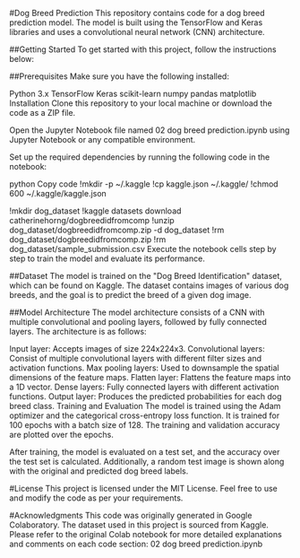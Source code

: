 #Dog Breed Prediction
This repository contains code for a dog breed prediction model. The model is built using the TensorFlow and Keras libraries and uses a convolutional neural network (CNN) architecture.

##Getting Started
To get started with this project, follow the instructions below:

##Prerequisites
Make sure you have the following installed:

Python 3.x
TensorFlow
Keras
scikit-learn
numpy
pandas
matplotlib
Installation
Clone this repository to your local machine or download the code as a ZIP file.

Open the Jupyter Notebook file named 02 dog breed prediction.ipynb using Jupyter Notebook or any compatible environment.

Set up the required dependencies by running the following code in the notebook:

python
Copy code
!mkdir -p ~/.kaggle
!cp kaggle.json ~/.kaggle/
!chmod 600 ~/.kaggle/kaggle.json

!mkdir dog_dataset
!kaggle datasets download catherinehorng/dogbreedidfromcomp
!unzip dog_dataset/dogbreedidfromcomp.zip -d dog_dataset
!rm dog_dataset/dogbreedidfromcomp.zip
!rm dog_dataset/sample_submission.csv
Execute the notebook cells step by step to train the model and evaluate its performance.

##Dataset
The model is trained on the "Dog Breed Identification" dataset, which can be found on Kaggle. The dataset contains images of various dog breeds, and the goal is to predict the breed of a given dog image.

##Model Architecture
The model architecture consists of a CNN with multiple convolutional and pooling layers, followed by fully connected layers. The architecture is as follows:

Input layer: Accepts images of size 224x224x3.
Convolutional layers: Consist of multiple convolutional layers with different filter sizes and activation functions.
Max pooling layers: Used to downsample the spatial dimensions of the feature maps.
Flatten layer: Flattens the feature maps into a 1D vector.
Dense layers: Fully connected layers with different activation functions.
Output layer: Produces the predicted probabilities for each dog breed class.
Training and Evaluation
The model is trained using the Adam optimizer and the categorical cross-entropy loss function. It is trained for 100 epochs with a batch size of 128. The training and validation accuracy are plotted over the epochs.

After training, the model is evaluated on a test set, and the accuracy over the test set is calculated. Additionally, a random test image is shown along with the original and predicted dog breed labels.

#License
This project is licensed under the MIT License. Feel free to use and modify the code as per your requirements.

#Acknowledgments
This code was originally generated in Google Colaboratory.
The dataset used in this project is sourced from Kaggle.
Please refer to the original Colab notebook for more detailed explanations and comments on each code section: 02 dog breed prediction.ipynb
